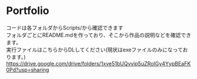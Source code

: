 # Portfolio

コードは各フォルダからScripts/から確認できます  
フォルダごとにREADME.mdを作っており、そこから作品の説明などを確認できます。  
実行ファイルはこちらからDLしてください(現状はexeファイルのみになっております。)  
https://drive.google.com/drive/folders/1xve51bUQyvip5uZRoIGy4YypBEaFK0Pd?usp=sharing
